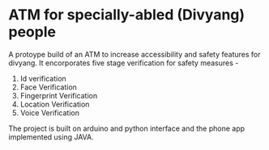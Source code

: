 # ATM for specially-abled (Divyang) people

A protoype build of an ATM to increase accessibility and safety features for divyang. 
It encorporates five stage verification for safety measures - 
  1. Id verification
  2. Face Verification
  3. Fingerprint Verification
  4. Location Verification
  5. Voice Verification
  
The project is built on arduino and python interface and the phone app implemented using JAVA.
